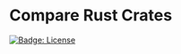 # Compare Rust Crates

[![Badge: License]](/LICENSE)

[Badge: License]: https://img.shields.io/github/license/yangby-cryptape/rust-crates-compare.svg
